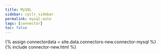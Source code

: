 ```yaml
---
title: MySQL
sidebar: cyclr_sidebar
permalink: mysql-auto
tags: [connector]
toc: false
---
```

{% assign connectordata = site.data.connectors-new.connector-mysql %}
{% include connector-new.html %}	